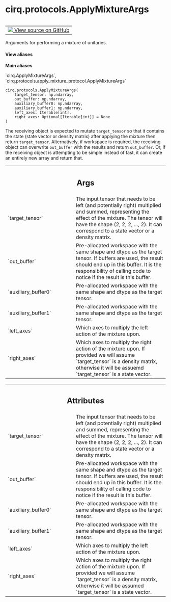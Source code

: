 <div itemscope itemtype="http://developers.google.com/ReferenceObject">
<meta itemprop="name" content="cirq.protocols.ApplyMixtureArgs" />
<meta itemprop="path" content="Stable" />
<meta itemprop="property" content="__init__"/>
</div>

# cirq.protocols.ApplyMixtureArgs

<!-- Insert buttons and diff -->

<table class="tfo-notebook-buttons tfo-api" align="left">

<td>
  <a target="_blank" href="https://github.com/quantumlib/cirq/tree/master/cirq/protocols/apply_mixture_protocol.py">
    <img src="https://www.tensorflow.org/images/GitHub-Mark-32px.png" />
    View source on GitHub
  </a>
</td>
</table>



Arguments for performing a mixture of unitaries.

<section class="expandable">
  <h4 class="showalways">View aliases</h4>
  <p>
<b>Main aliases</b>
<p>`cirq.ApplyMixtureArgs`, `cirq.protocols.apply_mixture_protocol.ApplyMixtureArgs`</p>
</p>
</section>

<pre class="devsite-click-to-copy prettyprint lang-py tfo-signature-link">
<code>cirq.protocols.ApplyMixtureArgs(
    target_tensor: np.ndarray,
    out_buffer: np.ndarray,
    auxiliary_buffer0: np.ndarray,
    auxiliary_buffer1: np.ndarray,
    left_axes: Iterable[int],
    right_axes: Optional[Iterable[int]] = None
)
</code></pre>



<!-- Placeholder for "Used in" -->

The receiving object is expected to mutate `target_tensor` so that it
contains the state (state vector or density matrix) after applying the
mixture then return `target_tensor`. Alternatively, if workspace is
required, the receiving object can overwrite `out_buffer` with the results
and return `out_buffer`. Or, if the receiving object is attempting to
be simple instead of fast, it can create an entirely new array and
return that.

<!-- Tabular view -->
 <table class="responsive fixed orange">
<colgroup><col width="214px"><col></colgroup>
<tr><th colspan="2"><h2 class="add-link">Args</h2></th></tr>

<tr>
<td>
`target_tensor`
</td>
<td>
The input tensor that needs to be left (and
potentially right) multiplied and summed, representing the
effect of the mixture. The tensor will have the shape
(2, 2, 2, ..., 2). It can  correspond to a state vector or a
density matrix.
</td>
</tr><tr>
<td>
`out_buffer`
</td>
<td>
Pre-allocated workspace with the same shape and
dtype as the target tensor. If buffers are used, the result
should end up in this buffer. It is the responsibility of
calling code to notice if the result is this buffer.
</td>
</tr><tr>
<td>
`auxiliary_buffer0`
</td>
<td>
Pre-allocated workspace with the same shape and
dtype as the target tensor.
</td>
</tr><tr>
<td>
`auxiliary_buffer1`
</td>
<td>
Pre-allocated workspace with the same shape
and dtype as the target tensor.
</td>
</tr><tr>
<td>
`left_axes`
</td>
<td>
Which axes to multiply the left action of the mixture
upon.
</td>
</tr><tr>
<td>
`right_axes`
</td>
<td>
Which axes to multiply the right action of the mixture
upon. If provided we will assume `target_tensor` is a density
matrix, otherwise it will be assuemd `target_tensor` is a
state vector.
</td>
</tr>
</table>





<!-- Tabular view -->
 <table class="responsive fixed orange">
<colgroup><col width="214px"><col></colgroup>
<tr><th colspan="2"><h2 class="add-link">Attributes</h2></th></tr>

<tr>
<td>
`target_tensor`
</td>
<td>
The input tensor that needs to be left (and potentially
right) multiplied and summed, representing the effect of the
mixture. The tensor will have the shape (2, 2, 2, ..., 2). It can
correspond to a state vector or a density matrix.
</td>
</tr><tr>
<td>
`out_buffer`
</td>
<td>
Pre-allocated workspace with the same shape and
dtype as the target tensor. If buffers are used, the result should
end up in this buffer. It is the responsibility of calling code
to notice if the result is this buffer.
</td>
</tr><tr>
<td>
`auxiliary_buffer0`
</td>
<td>
Pre-allocated workspace with the same shape and dtype
as the target tensor.
</td>
</tr><tr>
<td>
`auxiliary_buffer1`
</td>
<td>
Pre-allocated workspace with the same shape
and dtype as the target tensor.
</td>
</tr><tr>
<td>
`left_axes`
</td>
<td>
Which axes to multiply the left action of the mixture upon.
</td>
</tr><tr>
<td>
`right_axes`
</td>
<td>
Which axes to multiply the right action of the mixture upon.
If provided we will assume `target_tensor` is a density matrix,
otherwise it will be assumed `target_tensor` is a state vector.
</td>
</tr>
</table>




